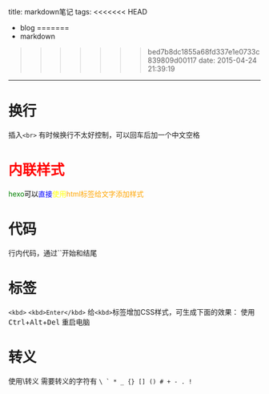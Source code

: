 title: markdown笔记
tags:
<<<<<<< HEAD
  - blog
=======
  - markdown
>>>>>>> bed7b8dc1855a68fd337e1e0733c839809d00117
date: 2015-04-24 21:39:19

---

# 换行
插入``<br>``
有时候换行不太好控制，可以回车后加一个中文空格

# <font color=red>内联样式</font>
<font color='green'>hexo</font><font color='black'>可以</font><font color='blue'>直接</font><font color='yellow'>使用</font><font color='orange'>html标签给文字添加样式</font>

# 代码

行内代码，通过``开始和结尾

# 标签

``<kbd>``
``<kbd>Enter</kbd>``
给``<kbd>``标签增加CSS样式，可生成下面的效果：
使用 <kbd>Ctrl</kbd>+<kbd>Alt</kbd>+<kbd>Del</kbd> 重启电脑

# 转义
使用\\转义
需要转义的字符有
``\ ` * _ {} [] () # + - . !``
